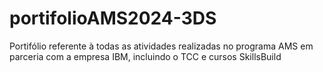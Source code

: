 # portifolioAMS2024-3DS
Portifólio referente à todas as atividades realizadas no programa AMS em parceria com a empresa IBM, incluindo o TCC e cursos SkillsBuild
